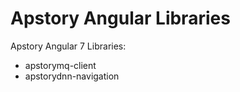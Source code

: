 # Apstory Angular Libraries

Apstory Angular 7 Libraries:

- apstorymq-client
- apstorydnn-navigation
